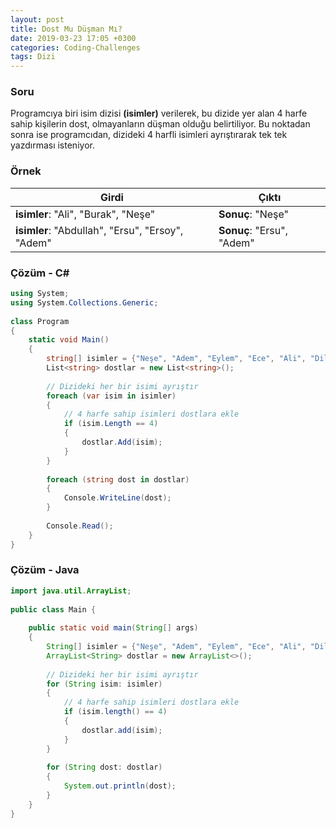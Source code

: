 ```yaml
---
layout: post
title: Dost Mu Düşman Mı?
date: 2019-03-23 17:05 +0300
categories: Coding-Challenges
tags: Dizi
---
```

### Soru
Programcıya biri isim dizisi **(isimler)** verilerek, bu dizide yer alan 4 harfe sahip kişilerin dost, olmayanların düşman olduğu belirtiliyor. Bu noktadan sonra ise programcıdan, dizideki 4 harfli isimleri ayrıştırarak tek tek yazdırması isteniyor.

### Örnek

| Girdi                                            | Çıktı                     |
|--------------------------------------------------|---------------------------|
| **isimler**: "Ali", "Burak", "Neşe"              | **Sonuç**: "Neşe"         |
| **isimler**: "Abdullah", "Ersu", "Ersoy", "Adem" | **Sonuç**: "Ersu", "Adem" |

### Çözüm - C#
```csharp
using System;
using System.Collections.Generic;
 
class Program
{
    static void Main()
    {
        string[] isimler = {"Neşe", "Adem", "Eylem", "Ece", "Ali", "Dilara", "Süleyman"};
        List<string> dostlar = new List<string>();
 
        // Dizideki her bir isimi ayrıştır
        foreach (var isim in isimler)
        {
            // 4 harfe sahip isimleri dostlara ekle
            if (isim.Length == 4)
            {
                dostlar.Add(isim);
            }
        }
 
        foreach (string dost in dostlar)
        {
            Console.WriteLine(dost);
        }
        
        Console.Read();
    }
}
```

### Çözüm - Java
```java
import java.util.ArrayList;
 
public class Main {
 
    public static void main(String[] args)
    {
        String[] isimler = {"Neşe", "Adem", "Eylem", "Ece", "Ali", "Dilara", "Süleyman"};
        ArrayList<String> dostlar = new ArrayList<>();
 
        // Dizideki her bir isimi ayrıştır
        for (String isim: isimler)
        {
            // 4 harfe sahip isimleri dostlara ekle
            if (isim.length() == 4)
            {
                dostlar.add(isim);
            }
        }
 
        for (String dost: dostlar)
        {
            System.out.println(dost);
        }
    }
}
```